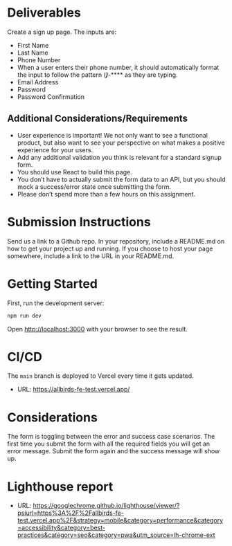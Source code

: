 # Deliverables

Create a sign up page. The inputs are: 

- First Name
- Last Name
- Phone Number
- When a user enters their phone number, it should automatically format the input to follow the pattern
 (***)***-**** as they are typing. 
- Email Address
- Password
- Password Confirmation


## Additional Considerations/Requirements

- User experience is important! We not only want to see a functional product, but also want to see your perspective on what makes a positive experience for your users.
- Add any additional validation you think is relevant for a standard signup form.
- You should use React to build this page.
- You don’t have to actually submit the form data to an API, but you should mock a success/error state once submitting the form.
- Please don’t spend more than a few hours on this assignment.


# Submission Instructions

Send us a link to a Github repo. In your repository, include a README.md on how to get your project up and running. If you choose to host your page somewhere, include a link to the URL in your README.md. 

# Getting Started

First, run the development server:

```bash
npm run dev
```

Open [http://localhost:3000](http://localhost:3000) with your browser to see the result.

# CI/CD

The `main` branch is deployed to Vercel every time it gets updated.

- URL: https://allbirds-fe-test.vercel.app/

# Considerations

The form is toggling between the error and success case scenarios. The first time you submit the form with all the required fields you will get an error message. Submit the form again and the success message will show up.

# Lighthouse report

- URL: https://googlechrome.github.io/lighthouse/viewer/?psiurl=https%3A%2F%2Fallbirds-fe-test.vercel.app%2F&strategy=mobile&category=performance&category=accessibility&category=best-practices&category=seo&category=pwa&utm_source=lh-chrome-ext